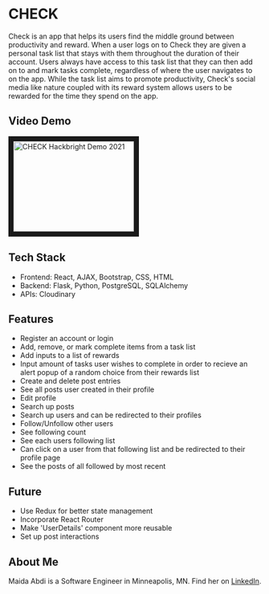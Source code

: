 # CHECK
Check is an app that helps its users find the middle ground between productivity and reward. When a user logs on to Check they are given a personal task list that stays with them throughout the duration of their account. Users always have access to this task list that they can then add on to and mark tasks complete, regardless of where the user navigates to on the app. While the task list aims to promote productivity, Check's social media like nature coupled with its reward system allows users to be rewarded for the time they spend on the app.

## Video Demo
<a href="https://youtu.be/RSL7NiNmC4I
" target="_blank"><img src="https://img.youtube.com/vi/RSL7NiNmC4I/hqdefault.jpg" 
alt="CHECK Hackbright Demo 2021" width="240" height="180" border="10" /></a>

## Tech Stack
* Frontend: React, AJAX, Bootstrap, CSS, HTML 
* Backend: Flask, Python, PostgreSQL, SQLAlchemy 
* APIs: Cloudinary 

## Features
* Register an account or login 
* Add, remove, or mark complete items from a task list
* Add inputs to a list of rewards
* Input amount of tasks user wishes to complete in order to recieve an alert popup of a random choice from their rewards list
* Create and delete post entries
* See all posts user created in their profile
* Edit profile
* Search up posts 
* Search up users and can be redirected to their profiles
* Follow/Unfollow other users
* See following count
* See each users following list 
* Can click on a user from that following list and be redirected to their profile page
* See the posts of all followed by most recent

## Future
* Use Redux for better state management 
* Incorporate React Router
* Make 'UserDetails' component more reusable 
* Set up post interactions 

## About Me
Maida Abdi is a Software Engineer in Minneapolis, MN. Find her on [LinkedIn](https://www.linkedin.com/in/maida-abdi-3a8562138/).
